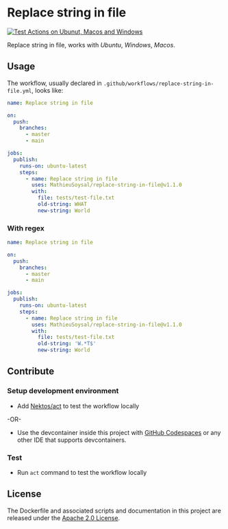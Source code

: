 # Replace string in file

[![Test Actions on Ubunut, Macos and Windows](https://github.com/MathieuSoysal/replace-string-in-file/actions/workflows/test-actions.yml/badge.svg)](https://github.com/MathieuSoysal/replace-string-in-file/actions/workflows/test-actions.yml)

Replace string in file, works with *Ubuntu*, *Windows*, *Macos*.

## Usage

The workflow, usually declared in `.github/workflows/replace-string-in-file.yml`, looks like:
```YAML
name: Replace string in file

on:
  push:
    branches:
      - master
      - main

jobs:
  publish:
    runs-on: ubuntu-latest
    steps:
      - name: Replace string in file
        uses: MathieuSoysal/replace-string-in-file@v1.1.0
        with:
          file: tests/test-file.txt
          old-string: WHAT
          new-string: World
```

### With regex

```YAML
name: Replace string in file

on:
  push:
    branches:
      - master
      - main

jobs:
  publish:
    runs-on: ubuntu-latest
    steps:
      - name: Replace string in file
        uses: MathieuSoysal/replace-string-in-file@v1.1.0
        with:
          file: tests/test-file.txt
          old-string: 'W.*T$'
          new-string: World
```

## Contribute

### Setup development environment

- Add [Nektos/act](https://www.github.com/nektos/act) to test the workflow locally

-OR-

- Use the devcontainer inside this project with [GitHub Codespaces](https://docs.github.com/fr/codespaces/getting-started/quickstart) or any other IDE that supports devcontainers.

### Test

- Run `act` command to test the workflow locally

## License
The Dockerfile and associated scripts and documentation in this project are released under the [Apache 2.0 License](https://github.com/MathieuSoysal/Javadoc-publisher.yml/blob/main/LICENSE).
